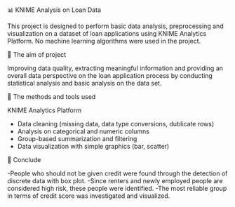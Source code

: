  📊 KNIME Analysis on Loan Data

This project is designed to perform basic data analysis, preprocessing and visualization on a dataset of loan applications using KNIME Analytics Platform. No machine learning algorithms were used in the project.



 🎯 The aim of project

Improving data quality, extracting meaningful information and providing an overall data perspective on the loan application process by conducting statistical analysis and basic analysis on the data set.



 🧰 The methods and tools used

KNIME Analytics Platform

- Data cleaning (missing data, data type conversions, dublicate rows)
- Analysis on categorical and numeric columns
- Group-based summarization and filtering
- Data visualization with simple graphics (bar, scatter)



 📁 Conclude

-People who should not be given credit were found through the detection of discrete data with box plot.
-Since renters and newly employed people are considered high risk, these people were identified.
-The most reliable group in terms of credit score was investigated and visualized.

